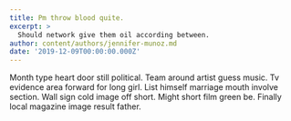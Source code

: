 ```yaml
---
title: Pm throw blood quite.
excerpt: >
  Should network give them oil according between.
author: content/authors/jennifer-munoz.md
date: '2019-12-09T00:00:00.000Z'
---
```

Month type heart door still political. Team around artist guess music. Tv evidence area forward for long girl. List himself marriage mouth involve section. Wall sign cold image off short. Might short film green be. Finally local magazine image result father.